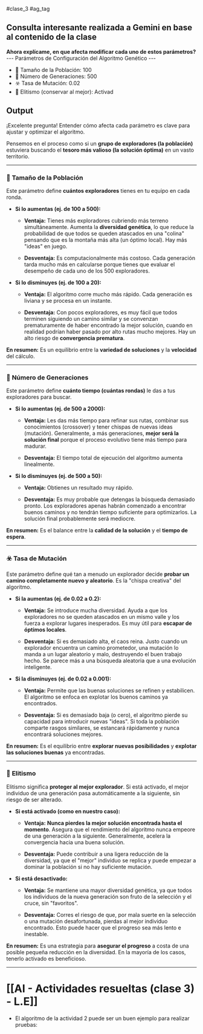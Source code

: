 #clase_3 #ag_tag 


## **Consulta interesante realizada a Gemini en base al contenido de la clase**

**Ahora explícame, en que afecta modificar cada uno de estos parámetros?**
--- Parámetros de Configuración del Algoritmo Genético ---
- 🧬 Tamaño de la Población: 100
- 🔄 Número de Generaciones: 500
- ☣️ Tasa de Mutación: 0.02
- 👑 Elitismo (conservar al mejor): Activad

## Output

¡Excelente pregunta! Entender cómo afecta cada parámetro es clave para ajustar y optimizar el algoritmo.

Pensemos en el proceso como si un **grupo de exploradores (la población)** estuviera buscando el **tesoro más valioso (la solución óptima)** en un vasto territorio.

---

### 🧬 **Tamaño de la Población**

Este parámetro define **cuántos exploradores** tienes en tu equipo en cada ronda.

- **Si lo aumentas (ej. de 100 a 500):**
    
    - **Ventaja:** Tienes más exploradores cubriendo más terreno simultáneamente. Aumenta la **diversidad genética**, lo que reduce la probabilidad de que todos se queden atascados en una "colina" pensando que es la montaña más alta (un óptimo local). Hay más "ideas" en juego.
        
    - **Desventaja:** Es computacionalmente más costoso. Cada generación tarda mucho más en calcularse porque tienes que evaluar el desempeño de cada uno de los 500 exploradores.
        
- **Si lo disminuyes (ej. de 100 a 20):**
    
    - **Ventaja:** El algoritmo corre mucho más rápido. Cada generación es liviana y se procesa en un instante.
        
    - **Desventaja:** Con pocos exploradores, es muy fácil que todos terminen siguiendo un camino similar y se convenzan prematuramente de haber encontrado la mejor solución, cuando en realidad podrían haber pasado por alto rutas mucho mejores. Hay un alto riesgo de **convergencia prematura**.
        

**En resumen:** Es un equilibrio entre la **variedad de soluciones** y la **velocidad** del cálculo.

---

### 🔄 **Número de Generaciones**

Este parámetro define **cuánto tiempo (cuántas rondas)** le das a tus exploradores para buscar.

- **Si lo aumentas (ej. de 500 a 2000):**
    
    - **Ventaja:** Les das más tiempo para refinar sus rutas, combinar sus conocimientos (crossover) y tener chispas de nuevas ideas (mutación). Generalmente, a más generaciones, **mejor será la solución final** porque el proceso evolutivo tiene más tiempo para madurar.
        
    - **Desventaja:** El tiempo total de ejecución del algoritmo aumenta linealmente.
        
- **Si lo disminuyes (ej. de 500 a 50):**
    
    - **Ventaja:** Obtienes un resultado muy rápido.
        
    - **Desventaja:** Es muy probable que detengas la búsqueda demasiado pronto. Los exploradores apenas habrán comenzado a encontrar buenos caminos y no tendrán tiempo suficiente para optimizarlos. La solución final probablemente será mediocre.
        

**En resumen:** Es el balance entre la **calidad de la solución** y el **tiempo de espera**.

---

### ☣️ **Tasa de Mutación**

Este parámetro define qué tan a menudo un explorador decide **probar un camino completamente nuevo y aleatorio**. Es la "chispa creativa" del algoritmo.

- **Si la aumentas (ej. de 0.02 a 0.2):**
    
    - **Ventaja:** Se introduce mucha diversidad. Ayuda a que los exploradores no se queden atascados en un mismo valle y los fuerza a explorar lugares inesperados. Es muy útil para **escapar de óptimos locales**.
        
    - **Desventaja:** Si es demasiado alta, el caos reina. Justo cuando un explorador encuentra un camino prometedor, una mutación lo manda a un lugar aleatorio y malo, destruyendo el buen trabajo hecho. Se parece más a una búsqueda aleatoria que a una evolución inteligente.
        
- **Si la disminuyes (ej. de 0.02 a 0.001):**
    
    - **Ventaja:** Permite que las buenas soluciones se refinen y estabilicen. El algoritmo se enfoca en explotar los buenos caminos ya encontrados.
        
    - **Desventaja:** Si es demasiado baja (o cero), el algoritmo pierde su capacidad para introducir nuevas "ideas". Si toda la población comparte rasgos similares, se estancará rápidamente y nunca encontrará soluciones mejores.
        

**En resumen:** Es el equilibrio entre **explorar nuevas posibilidades** y **explotar las soluciones buenas** ya encontradas.

---

### 👑 **Elitismo**

Elitismo significa **proteger al mejor explorador**. Si está activado, el mejor individuo de una generación pasa automáticamente a la siguiente, sin riesgo de ser alterado.

- **Si está activado (como en nuestro caso):**
    
    - **Ventaja:** **Nunca pierdes la mejor solución encontrada hasta el momento**. Asegura que el rendimiento del algoritmo nunca empeore de una generación a la siguiente. Generalmente, acelera la convergencia hacia una buena solución.
        
    - **Desventaja:** Puede contribuir a una ligera reducción de la diversidad, ya que el "mejor" individuo se replica y puede empezar a dominar la población si no hay suficiente mutación.
        
- **Si está desactivado:**
    
    - **Ventaja:** Se mantiene una mayor diversidad genética, ya que todos los individuos de la nueva generación son fruto de la selección y el cruce, sin "favoritos".
        
    - **Desventaja:** Corres el riesgo de que, por mala suerte en la selección o una mutación desafortunada, pierdas al mejor individuo encontrado. Esto puede hacer que el progreso sea más lento e inestable.
        

**En resumen:** Es una estrategia para **asegurar el progreso** a costa de una posible pequeña reducción en la diversidad. En la mayoría de los casos, tenerlo activado es beneficioso.


---

# [[AI - Actividades resueltas (clase 3) - L.E]]
- El algoritmo de la actividad 2 puede ser un buen ejemplo para realizar pruebas: